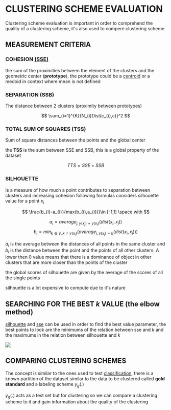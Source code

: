 # CLUSTERING SCHEME EVALUATION

Clustering scheme evaluation is important in order to comprehend the quality of a clustering scheme, it's also used to compere clustering scheme  

## MEASUREMENT CRITERIA

### COHESION [(SSE)](K-MEANS.md#DISTORTION%20(*SUM%20OF%20SQUARE%20ERRORS%20SSE*))

the sum of the proximities between the element of the clusters and the geometric center (**prototype**), the prototype could be a [centroid](CLUSTERING.md#CENTROID) or a medoid in context where mean is not defined

### SEPARATION (SSB)

The distance between 2 clusters (proximity between prototypes)

$$
\sum_{i=1}^{K}{N_{i}Dist(c_{i},c)}^2
$$

### TOTAL SUM OF SQUARES (TSS)

Sum of square distances between the points and the global center

the **TSS** is the sum between SSE and SSB, this is a global property of the dataset

$$
TTS=SSE+SSB
$$

### SILHOUETTE 

Is a measure of how much a point contributes to separation between clusters and increasing cohesion following formulas considers  silhouette value for a point $x_{i}$

$$
\frac{b_{i}-a_{i}}{max(b_{i},a_{i})}\in [-1,1] \space with
$$

$$
a_{i}= average_{j,y(x_{j})=y(x_{i})}(dist(x_{i},x_{j}))
$$
$$
b_{i}= min_{k \in \gamma, k \ne y(x_{i})}(average_{j,y(x_{j})=k}(dist(x_{i},x_{j})))
$$

$a_{i}$ is the average between the distances of all points in the same cluster and $b_{i}$ is the distance between the point and the points of all other clusters.
A lower then $0$ value means that there is a dominance of object in other clusters that are more closer than the points of the cluster

the global scores of silhouette are given by the average of the scores of all the single points

silhouette is a lot expensive to compute due to it's nature


## SEARCHING FOR THE BEST $k$ VALUE (the elbow method)

[silhouette](#SILHOUETTE) and [sse](K-MEANS.md#DISTORTION%20(*SUM%20OF%20SQUARE%20ERRORS%20SSE*)) can be used in order to find the best value parameter, the best points to look are the minimums of the relation between sse and $k$ and the maximums in the relation between silhouette and $k$ 

![](Pasted%20image%2020240116140806.png)


## COMPARING CLUSTERING SCHEMES

The concept is similar to the ones used to test [classification](CLASSIFICATION.md#CLASSIFICATION%20WORKFLOW), there is a known partition of the dataset similar to the data to be clustered called **gold standard** and a labeling scheme $y_{g}(.)$

$y_{g}(.)$ acts as a test set but for clustering so we can compare a clustering scheme to it and gain information about the quality of the clustering 

